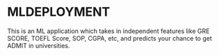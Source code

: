 # MLDEPLOYMENT

This is an ML application which takes in independent features like GRE SCORE, TOEFL Score, SOP, CGPA, etc, and predicts your chance to get ADMIT in universities.
